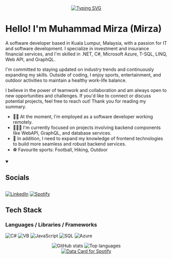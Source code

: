 <div align="center">
  <a href="https://git.io/typing-svg"><img src="https://readme-typing-svg.demolab.com?font=Fira+Code&weight=600&size=30&pause=1000&color=F70C0C&width=600&height=60&lines=+Tech+geek%2C+outdoor+adventurer." alt="Typing SVG" /></a>
</div>

# Hello! I'm Muhammad Mirza (Mirza)
A software developer based in Kuala Lumpur, Malaysia, with a passion for IT and software development. I specialize in investment and insurance financial services, and I'm skilled in .NET, C#, Microsoft Azure, T-SQL, LINQ, Web API, and GraphQL.

I'm committed to staying updated on industry trends and continuously expanding my skills. Outside of coding, I enjoy sports, entertainment, and outdoor activities to maintain a healthy work-life balance.

I believe in the power of teamwork and collaboration and am always open to new opportunities and challenges. If you'd like to connect or discuss potential projects, feel free to reach out! Thank you for reading my summary.

- ✍🏻 At the moment, I'm employed as a software developer working remotely.
- 👩🏼‍🎓 I'm currently focused on projects involving backend components like WebAPI, GraphQL, and database services.
- 🔎 In addition, I need to expand my knowledge of frontend technologies to build more seamless and robust backend services.
- ⚽ Favourite sports: Football, Hiking, Outdoor

<details open="">
  <summary><h2>Socials<h2></summary>
  
  [![LinkedIn](https://img.shields.io/badge/linkedin-%230077B5.svg?style=for-the-badge&logo=linkedin&logoColor=white)](https://www.linkedin.com/in/mirzakamal/)
  [![Spotify](https://img.shields.io/badge/Spotify-1ED760?style=for-the-badge&logo=spotify&logoColor=white)](https://open.spotify.com/user/muhdmza)
</details>

## Tech Stack
### Languages / Libraries / Frameworks
![C#](https://img.shields.io/badge/C%23-239120?style=for-the-badge&logo=c-sharp&logoColor=white)
![VB](https://img.shields.io/badge/VB.NET-512BD4?style=for-the-badge&logo=dotnet&logoColor=white)
![JavaScript](https://img.shields.io/badge/JavaScript-323330?style=for-the-badge&logo=javascript&logoColor=F7DF1E)
![SQL](https://img.shields.io/badge/SQL-4479A1?style=for-the-badge&logo=postgresql&logoColor=white)
![Azure](https://img.shields.io/badge/Azure-0089D6?style=for-the-badge&logo=microsoft-azure&logoColor=white)

<div align="center">
  <img src="https://github-readme-stats.vercel.app/api?username=muhdmza2307&show_icons=true&theme=radical" alt="GitHub stats" />
  <img src="https://github-readme-stats.vercel.app/api/top-langs/?username=muhdmza2307&show_icons=true&theme=radical" alt="Top languages" />
</div>

<div align="center">
  <a href="https://data-card-for-spotify.herokuapp.com/card?user_id=muhdmza"> <img src="https://data-card-for-spotify.herokuapp.com/api/card?user_id=muhdmza" alt="Data Card for Spotify"> </a>
</div>

